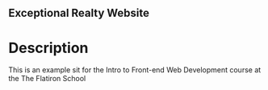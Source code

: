 Exceptional Realty Website
---

# Description

This is an example sit for the Intro to Front-end Web Development course at the The Flatiron School
